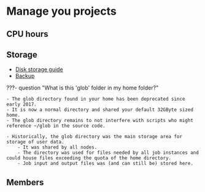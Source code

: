 # Manage you projects


## CPU hours


## Storage

- [Disk storage guide](../storage/disk_storage_guide.md)
- [Backup](../backup.md)

???- question "What is this 'glob' folder in my home folder?"

    - The glob directory found in your home has been deprecated since early 2017. 
    - It is now a normal directory and shared your default 32GByte sized home. 
    - The glob directory remains to not interfere with scripts who might reference ~/glob in the source code.

    - Historically, the glob directory was the main storage area for storage of user data. 
        - It was shared by all nodes. 
        - The directory was used for files needed by all job instances and could house files exceeding the quota of the home directory. 
        - Job input and output files was (and can still be) stored here.

## Members
